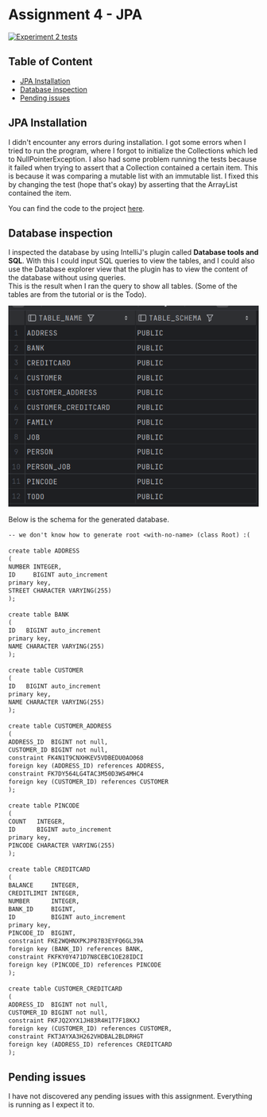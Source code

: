 # Assignment 4 - JPA

[![Experiment 2 tests](../../actions/workflows/main.yml/badge.svg)](../../actions/workflows/main.yml)

## Table of Content
- [JPA Installation](#jpa-installation)
- [Database inspection](#database-inspection)
- [Pending issues](#pending-issues)

## JPA Installation
I didn't encounter any errors during installation. I got some errors when I tried
to run the program, where I forgot to initialize the Collections which led to NullPointerException.
I also had some problem running the tests because it failed when trying to assert that a
Collection contained a certain item. This is because it was comparing a mutable list with an immutable list. 
I fixed this by changing the test (hope that's okay) by asserting that the ArrayList contained the item.  
  
You can find the code to the project [here](https://github.com/andreashenriksen/dat250-jpa-tutorial).

## Database inspection
I inspected the database by using IntelliJ's plugin called **Database tools and SQL**.
With this I could input SQL queries to view the tables, and I could also use the Database explorer
view that the plugin has to view the content of the database without using queries.  
This is the result when I ran the query to show all tables. 
(Some of the tables are from the tutorial or is the Todo).  

![All tables](all_tables.png)  

Below is the schema for the generated database.
```h2
-- we don't know how to generate root <with-no-name> (class Root) :(

create table ADDRESS
(
NUMBER INTEGER,
ID     BIGINT auto_increment
primary key,
STREET CHARACTER VARYING(255)
);

create table BANK
(
ID   BIGINT auto_increment
primary key,
NAME CHARACTER VARYING(255)
);

create table CUSTOMER
(
ID   BIGINT auto_increment
primary key,
NAME CHARACTER VARYING(255)
);

create table CUSTOMER_ADDRESS
(
ADDRESS_ID  BIGINT not null,
CUSTOMER_ID BIGINT not null,
constraint FK4N1T9CNXHKEV5VDBEDU0AO068
foreign key (ADDRESS_ID) references ADDRESS,
constraint FK7DY564LG4TAC3M50D3WS4MHC4
foreign key (CUSTOMER_ID) references CUSTOMER
);

create table PINCODE
(
COUNT   INTEGER,
ID      BIGINT auto_increment
primary key,
PINCODE CHARACTER VARYING(255)
);

create table CREDITCARD
(
BALANCE     INTEGER,
CREDITLIMIT INTEGER,
NUMBER      INTEGER,
BANK_ID     BIGINT,
ID          BIGINT auto_increment
primary key,
PINCODE_ID  BIGINT,
constraint FKE2WQHNXPKJP87B3EYFQ6GL39A
foreign key (BANK_ID) references BANK,
constraint FKFKY0Y471D7N8CEBC1OE28IDCI
foreign key (PINCODE_ID) references PINCODE
);

create table CUSTOMER_CREDITCARD
(
ADDRESS_ID  BIGINT not null,
CUSTOMER_ID BIGINT not null,
constraint FKFJQ2XYX1JH83R4H1T7F18KXJ
foreign key (CUSTOMER_ID) references CUSTOMER,
constraint FKT3AYXA3H262VHDBAL2BLDRHGT
foreign key (ADDRESS_ID) references CREDITCARD
);
```

## Pending issues
I have not discovered any pending issues with this assignment. 
Everything is running as I expect it to.
